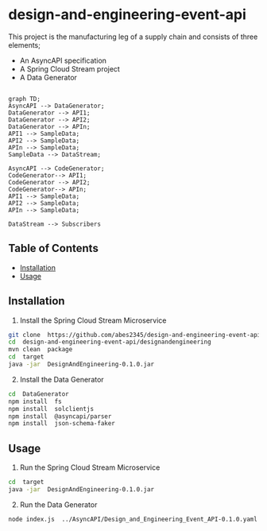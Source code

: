 # design-and-engineering-event-api

This project is the manufacturing leg of a supply chain and consists of three elements;

- An AsyncAPI specification
- A Spring Cloud Stream project
- A Data Generator

```mermaid

graph TD;
AsyncAPI --> DataGenerator;
DataGenerator --> API1;
DataGenerator --> API2;
DataGenerator --> APIn;
API1 --> SampleData;
API2 --> SampleData;
APIn --> SampleData;
SampleData --> DataStream;

AsyncAPI --> CodeGenerator;
CodeGenerator--> API1;
CodeGenerator --> API2;
CodeGenerator--> APIn;
API1 --> SampleData;
API2 --> SampleData;
APIn --> SampleData;

DataStream --> Subscribers
```

## Table of Contents

- [Installation](#installation)
- [Usage](#usage)

## Installation

1. Install the Spring Cloud Stream Microservice

```bash
git clone  https://github.com/abes2345/design-and-engineering-event-api.git
cd  design-and-engineering-event-api/designandengineering
mvn clean  package
cd  target
java -jar  DesignAndEngineering-0.1.0.jar
```

2. Install the Data Generator

```bash
cd  DataGenerator
npm install  fs
npm install  solclientjs
npm install  @asyncapi/parser
npm install  json-schema-faker
```

## Usage

1. Run the Spring Cloud Stream Microservice

```bash
cd  target
java -jar  DesignAndEngineering-0.1.0.jar
```

2. Run the Data Generator

```bash
node index.js  ../AsyncAPI/Design_and_Engineering_Event_API-0.1.0.yaml
```